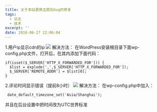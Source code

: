 ```yaml
---
title: 关于本站更换主题后bug的修复
tags:
  - 日志
  - 技术
excerpt: ''
date: 2018-06-27 22:06:04
---
```


1.用户ip显示cdn的ip ![](http://www.feiyuyu.net/wp-content/uploads/2018/06/829fd4189dd0f79dfca293cb71038f32.png) 解决方法： 在WordPress安装根目录下面wp-config.php文件，打开后，在其内添加下面代码：

    if(isset($_SERVER['HTTP_X_FORWARDED_FOR'])) {
      $list = explode(',',$_SERVER['HTTP_X_FORWARDED_FOR']);
      $_SERVER['REMOTE_ADDR'] = $list[0];
    }
    

2.评论时间显示错误（提前8小时） ![](http://www.feiyuyu.net/wp-content/uploads/2018/06/492d36fbeb6367673163f57b92a22755.png) 解决方法： 在wp-config.php中加入：

     date_default_timezone_set('Asia/Shanghai');
    

并且在后台设置中把时间改为UTC世界标准